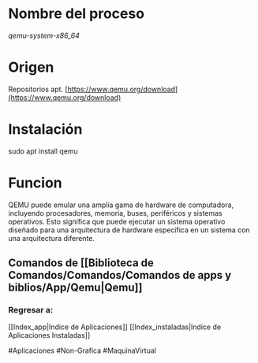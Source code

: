 # Nombre del proceso
*qemu-system-x86_64*
# Origen
Repositorios apt.
[https://www.qemu.org/download](https://www.qemu.org/download)
# Instalación
sudo apt install qemu
# Funcion
QEMU puede emular una amplia gama de hardware de computadora, incluyendo procesadores, memoria, buses, periféricos y sistemas operativos. Esto significa que puede ejecutar un sistema operativo diseñado para una arquitectura de hardware específica en un sistema con una arquitectura diferente.

## Comandos de [[Biblioteca de Comandos/Comandos/Comandos de apps y biblios/App/Qemu|Qemu]]
### Regresar a:
[[Index_app|Indice de Aplicaciones]]
[[Index_instaladas|Indice de Aplicaciones Instaladas]]

#Aplicaciones #Non-Grafica  #MaquinaVirtual 